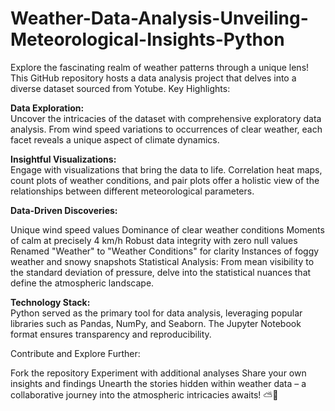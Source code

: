 # Weather-Data-Analysis-Unveiling-Meteorological-Insights-Python  

Explore the fascinating realm of weather patterns through a unique lens! This GitHub repository hosts a data analysis project that delves into a diverse dataset sourced from Yotube.
Key Highlights:

**Data Exploration:**   
Uncover the intricacies of the dataset with comprehensive exploratory data analysis. From wind speed variations to occurrences of clear weather, each facet reveals a unique aspect of climate dynamics.

**Insightful Visualizations:**   
Engage with visualizations that bring the data to life. Correlation heat maps, count plots of weather conditions, and pair plots offer a holistic view of the relationships between different meteorological parameters.

**Data-Driven Discoveries:**

Unique wind speed values
Dominance of clear weather conditions
Moments of calm at precisely 4 km/h
Robust data integrity with zero null values
Renamed "Weather" to "Weather Conditions" for clarity
Instances of foggy weather and snowy snapshots
Statistical Analysis: From mean visibility to the standard deviation of pressure, delve into the statistical nuances that define the atmospheric landscape.

**Technology Stack:**  
Python served as the primary tool for data analysis, leveraging popular libraries such as Pandas, NumPy, and Seaborn. The Jupyter Notebook format ensures transparency and reproducibility.

Contribute and Explore Further:

Fork the repository
Experiment with additional analyses
Share your own insights and findings
Unearth the stories hidden within weather data – a collaborative journey into the atmospheric intricacies awaits! ⛅🔬
